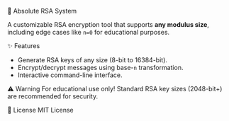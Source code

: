  🔐 Absolute RSA System

A customizable RSA encryption tool that supports **any modulus size**, including edge cases like `n=0` for educational purposes.

 ✨ Features
- Generate RSA keys of any size (8-bit to 16384-bit).
- Encrypt/decrypt messages using base-`n` transformation.
- Interactive command-line interface.


 ⚠️ Warning
  For educational use only! Standard RSA key sizes (2048-bit+) are recommended for security.

 📜 License
 MIT License 
